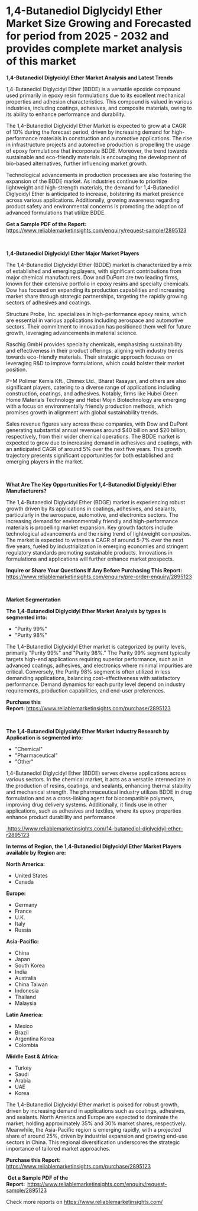 <p><h1>1,4-Butanediol Diglycidyl Ether Market Size Growing and Forecasted for period from 2025 - 2032 and provides complete market analysis of this market</h1></p><p><strong>1,4-Butanediol Diglycidyl Ether Market Analysis and Latest Trends</strong></p>
<p><p>1,4-Butanediol Diglycidyl Ether (BDDE) is a versatile epoxide compound used primarily in epoxy resin formulations due to its excellent mechanical properties and adhesion characteristics. This compound is valued in various industries, including coatings, adhesives, and composite materials, owing to its ability to enhance performance and durability. </p><p>The 1,4-Butanediol Diglycidyl Ether Market is expected to grow at a CAGR of 10% during the forecast period, driven by increasing demand for high-performance materials in construction and automotive applications. The rise in infrastructure projects and automotive production is propelling the usage of epoxy formulations that incorporate BDDE. Moreover, the trend towards sustainable and eco-friendly materials is encouraging the development of bio-based alternatives, further influencing market growth. </p><p>Technological advancements in production processes are also fostering the expansion of the BDDE market. As industries continue to prioritize lightweight and high-strength materials, the demand for 1,4-Butanediol Diglycidyl Ether is anticipated to increase, bolstering its market presence across various applications. Additionally, growing awareness regarding product safety and environmental concerns is promoting the adoption of advanced formulations that utilize BDDE.</p></p>
<p><strong>Get a Sample PDF of the Report:&nbsp;</strong> <a href="https://www.reliablemarketinsights.com/enquiry/request-sample/2895123?utm_campaign=3024&utm_medium=2&utm_source=Github&utm_content=ia&utm_term=15032025&utm_id=14-butanediol-diglycidyl-ether">https://www.reliablemarketinsights.com/enquiry/request-sample/2895123</a></p>
<p>&nbsp;</p>
<p><strong>1,4-Butanediol Diglycidyl Ether Major Market Players</strong></p>
<p><p>The 1,4-Butanediol Diglycidyl Ether (BDDE) market is characterized by a mix of established and emerging players, with significant contributions from major chemical manufacturers. Dow and DuPont are two leading firms, known for their extensive portfolio in epoxy resins and specialty chemicals. Dow has focused on expanding its production capabilities and increasing market share through strategic partnerships, targeting the rapidly growing sectors of adhesives and coatings.</p><p>Structure Probe, Inc. specializes in high-performance epoxy resins, which are essential in various applications including aerospace and automotive sectors. Their commitment to innovation has positioned them well for future growth, leveraging advancements in material science. </p><p>Raschig GmbH provides specialty chemicals, emphasizing sustainability and effectiveness in their product offerings, aligning with industry trends towards eco-friendly materials. Their strategic approach focuses on leveraging R&D to improve formulations, which could bolster their market position.</p><p>P+M Polimer Kemia Kft., Chimex Ltd., Bharat Rasayan, and others are also significant players, catering to a diverse range of applications including construction, coatings, and adhesives. Notably, firms like Hubei Green Home Materials Technology and Hebei Mojin Biotechnology are emerging with a focus on environmentally friendly production methods, which promises growth in alignment with global sustainability trends.</p><p>Sales revenue figures vary across these companies, with Dow and DuPont generating substantial annual revenues around $40 billion and $20 billion, respectively, from their wider chemical operations. The BDDE market is expected to grow due to increasing demand in adhesives and coatings, with an anticipated CAGR of around 5% over the next five years. This growth trajectory presents significant opportunities for both established and emerging players in the market.</p></p>
<p>&nbsp;</p>
<p><strong>What Are The Key Opportunities For 1,4-Butanediol Diglycidyl Ether Manufacturers?</strong></p>
<p><p>The 1,4-Butanediol Diglycidyl Ether (BDGE) market is experiencing robust growth driven by its applications in coatings, adhesives, and sealants, particularly in the aerospace, automotive, and electronics sectors. The increasing demand for environmentally friendly and high-performance materials is propelling market expansion. Key growth factors include technological advancements and the rising trend of lightweight composites. The market is expected to witness a CAGR of around 5-7% over the next five years, fueled by industrialization in emerging economies and stringent regulatory standards promoting sustainable products. Innovations in formulations and applications will further enhance market prospects.</p></p>
<p><strong>Inquire or Share Your Questions If Any Before Purchasing This Report:</strong> <a href="https://www.reliablemarketinsights.com/enquiry/pre-order-enquiry/2895123?utm_campaign=3024&utm_medium=2&utm_source=Github&utm_content=ia&utm_term=15032025&utm_id=14-butanediol-diglycidyl-ether">https://www.reliablemarketinsights.com/enquiry/pre-order-enquiry/2895123</a></p>
<p>&nbsp;</p>
<p><strong>Market Segmentation</strong></p>
<p><strong>The 1,4-Butanediol Diglycidyl Ether Market Analysis by types is segmented into:</strong></p>
<p><ul><li>"Purity 99%"</li><li>"Purity 98%"</li></ul></p>
<p><p>The 1,4-Butanediol Diglycidyl Ether market is categorized by purity levels, primarily "Purity 99%" and "Purity 98%." The Purity 99% segment typically targets high-end applications requiring superior performance, such as in advanced coatings, adhesives, and electronics where minimal impurities are critical. Conversely, the Purity 98% segment is often utilized in less demanding applications, balancing cost-effectiveness with satisfactory performance. Demand dynamics for each purity level depend on industry requirements, production capabilities, and end-user preferences.</p></p>
<p><strong>Purchase this Report:&nbsp;</strong><a href="https://www.reliablemarketinsights.com/purchase/2895123?utm_campaign=3024&utm_medium=2&utm_source=Github&utm_content=ia&utm_term=15032025&utm_id=14-butanediol-diglycidyl-ether">https://www.reliablemarketinsights.com/purchase/2895123</a></p>
<p>&nbsp;</p>
<p><strong>The 1,4-Butanediol Diglycidyl Ether Market Industry Research by Application is segmented into:</strong></p>
<p><ul><li>"Chemical"</li><li>"Pharmaceutical"</li><li>"Other"</li></ul></p>
<p><p>1,4-Butanediol Diglycidyl Ether (BDDE) serves diverse applications across various sectors. In the chemical market, it acts as a versatile intermediate in the production of resins, coatings, and sealants, enhancing thermal stability and mechanical strength. The pharmaceutical industry utilizes BDDE in drug formulation and as a cross-linking agent for biocompatible polymers, improving drug delivery systems. Additionally, it finds use in other applications, such as adhesives and textiles, where its epoxy properties enhance product durability and performance.</p></p>
<p><a href="https://www.reliablemarketinsights.com/14-butanediol-diglycidyl-ether-r2895123?utm_campaign=3024&utm_medium=2&utm_source=Github&utm_content=ia&utm_term=15032025&utm_id=14-butanediol-diglycidyl-ether">&nbsp;https://www.reliablemarketinsights.com/14-butanediol-diglycidyl-ether-r2895123</a></p>
<p><strong>In terms of Region, the 1,4-Butanediol Diglycidyl Ether Market Players available by Region are:</strong></p>
<p>
    <p> <strong> North America: </strong>
        <ul>
            <li>United States</li>
            <li>Canada</li>
        </ul>
        </p> 
    <p> <strong> Europe: </strong>
        <ul>
            <li>Germany</li>
            <li>France</li>
            <li>U.K.</li>
            <li>Italy</li>
            <li>Russia</li>
        </ul>
        </p> 
    <p> <strong> Asia-Pacific: </strong>
        <ul>
            <li>China</li>
            <li>Japan</li>
            <li>South Korea</li>
            <li>India</li>
            <li>Australia</li>
            <li>China Taiwan</li>
            <li>Indonesia</li>
            <li>Thailand</li>
            <li>Malaysia</li>
        </ul>
        </p> 
    <p> <strong> Latin America: </strong>
        <ul>
            <li>Mexico</li>
            <li>Brazil</li>
            <li>Argentina Korea</li>
            <li>Colombia</li>
        </ul>
        </p> 
    <p> <strong> Middle East & Africa: </strong>
        <ul>
            <li>Turkey</li>
            <li>Saudi</li>
            <li>Arabia</li>
            <li>UAE</li>
            <li>Korea</li>
        </ul>
    </p>
    </p>
<p><p>The 1,4-Butanediol Diglycidyl Ether market is poised for robust growth, driven by increasing demand in applications such as coatings, adhesives, and sealants. North America and Europe are expected to dominate the market, holding approximately 35% and 30% market shares, respectively. Meanwhile, the Asia-Pacific region is emerging rapidly, with a projected share of around 25%, driven by industrial expansion and growing end-use sectors in China. This regional diversification underscores the strategic importance of tailored market approaches.</p></p>
<p><strong>Purchase this Report: </strong><a href="https://www.reliablemarketinsights.com/purchase/2895123?utm_campaign=3024&utm_medium=2&utm_source=Github&utm_content=ia&utm_term=15032025&utm_id=14-butanediol-diglycidyl-ether">https://www.reliablemarketinsights.com/purchase/2895123</a></p>
<p>&nbsp;<strong>Get a Sample PDF of the Report:&nbsp;&nbsp;</strong><a href="https://www.reliablemarketinsights.com/enquiry/request-sample/2895123?utm_campaign=3024&utm_medium=2&utm_source=Github&utm_content=ia&utm_term=15032025&utm_id=14-butanediol-diglycidyl-ether">https://www.reliablemarketinsights.com/enquiry/request-sample/2895123</a></p>
<p><strong></strong></p>
<p>Check more reports on <a href="https://www.reliablemarketinsights.com/?utm_campaign=3024&utm_medium=2&utm_source=Github&utm_content=ia&utm_term=15032025&utm_id=14-butanediol-diglycidyl-ether">https://www.reliablemarketinsights.com/</a></p>